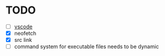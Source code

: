 # TODO

- [ ] [vscode](https://github.com/conwnet/github1s)
- [x] neofetch
- [x] src link
- [ ] command system for executable files needs to be dynamic
